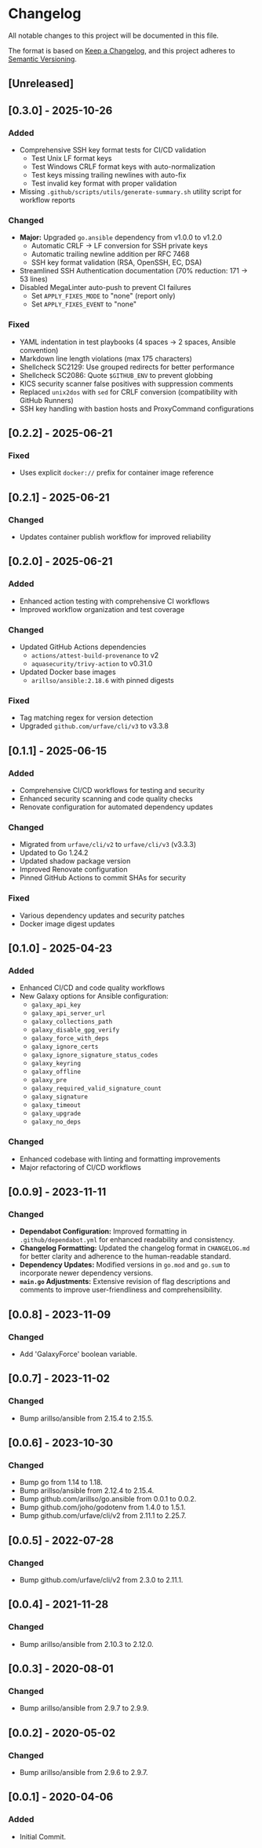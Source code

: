 # Changelog

All notable changes to this project will be documented in this file.

The format is based on [Keep a Changelog](https://keepachangelog.com/en/1.1.0/),
and this project adheres to [Semantic Versioning](https://semver.org/spec/v2.0.0.html).

## [Unreleased]

## [0.3.0] - 2025-10-26

### Added

- Comprehensive SSH key format tests for CI/CD validation
  - Test Unix LF format keys
  - Test Windows CRLF format keys with auto-normalization
  - Test keys missing trailing newlines with auto-fix
  - Test invalid key format with proper validation
- Missing `.github/scripts/utils/generate-summary.sh` utility script for workflow reports

### Changed

- **Major:** Upgraded `go.ansible` dependency from v1.0.0 to v1.2.0
  - Automatic CRLF → LF conversion for SSH private keys
  - Automatic trailing newline addition per RFC 7468
  - SSH key format validation (RSA, OpenSSH, EC, DSA)
- Streamlined SSH Authentication documentation (70% reduction: 171 → 53 lines)
- Disabled MegaLinter auto-push to prevent CI failures
  - Set `APPLY_FIXES_MODE` to "none" (report only)
  - Set `APPLY_FIXES_EVENT` to "none"

### Fixed

- YAML indentation in test playbooks (4 spaces → 2 spaces, Ansible convention)
- Markdown line length violations (max 175 characters)
- Shellcheck SC2129: Use grouped redirects for better performance
- Shellcheck SC2086: Quote `$GITHUB_ENV` to prevent globbing
- KICS security scanner false positives with suppression comments
- Replaced `unix2dos` with `sed` for CRLF conversion (compatibility with GitHub Runners)
- SSH key handling with bastion hosts and ProxyCommand configurations

## [0.2.2] - 2025-06-21

### Fixed

- Uses explicit `docker://` prefix for container image reference

## [0.2.1] - 2025-06-21

### Changed

- Updates container publish workflow for improved reliability

## [0.2.0] - 2025-06-21

### Added

- Enhanced action testing with comprehensive CI workflows
- Improved workflow organization and test coverage

### Changed

- Updated GitHub Actions dependencies
  - `actions/attest-build-provenance` to v2
  - `aquasecurity/trivy-action` to v0.31.0
- Updated Docker base images
  - `arillso/ansible:2.18.6` with pinned digests

### Fixed

- Tag matching regex for version detection
- Upgraded `github.com/urfave/cli/v3` to v3.3.8

## [0.1.1] - 2025-06-15

### Added

- Comprehensive CI/CD workflows for testing and security
- Enhanced security scanning and code quality checks
- Renovate configuration for automated dependency updates

### Changed

- Migrated from `urfave/cli/v2` to `urfave/cli/v3` (v3.3.3)
- Updated to Go 1.24.2
- Updated shadow package version
- Improved Renovate configuration
- Pinned GitHub Actions to commit SHAs for security

### Fixed

- Various dependency updates and security patches
- Docker image digest updates

## [0.1.0] - 2025-04-23

### Added

- Enhanced CI/CD and code quality workflows
- New Galaxy options for Ansible configuration:
  - `galaxy_api_key`
  - `galaxy_api_server_url`
  - `galaxy_collections_path`
  - `galaxy_disable_gpg_verify`
  - `galaxy_force_with_deps`
  - `galaxy_ignore_certs`
  - `galaxy_ignore_signature_status_codes`
  - `galaxy_keyring`
  - `galaxy_offline`
  - `galaxy_pre`
  - `galaxy_required_valid_signature_count`
  - `galaxy_signature`
  - `galaxy_timeout`
  - `galaxy_upgrade`
  - `galaxy_no_deps`

### Changed

- Enhanced codebase with linting and formatting improvements
- Major refactoring of CI/CD workflows

## [0.0.9] - 2023-11-11

### Changed

- **Dependabot Configuration:** Improved formatting in `.github/dependabot.yml` for enhanced readability and consistency.
- **Changelog Formatting:** Updated the changelog format in `CHANGELOG.md` for better clarity and adherence to the human-readable standard.
- **Dependency Updates:** Modified versions in `go.mod` and `go.sum` to incorporate newer dependency versions.
- **`main.go` Adjustments:** Extensive revision of flag descriptions and comments to improve user-friendliness and comprehensibility.

## [0.0.8] - 2023-11-09

### Changed

- Add 'GalaxyForce' boolean variable.

## [0.0.7] - 2023-11-02

### Changed

- Bump arillso/ansible from 2.15.4 to 2.15.5.

## [0.0.6] - 2023-10-30

### Changed

- Bump go from 1.14 to 1.18.
- Bump arillso/ansible from 2.12.4 to 2.15.4.
- Bump github.com/arillso/go.ansible from 0.0.1 to 0.0.2.
- Bump github.com/joho/godotenv from 1.4.0 to 1.5.1.
- Bump github.com/urfave/cli/v2 from 2.11.1 to 2.25.7.

## [0.0.5] - 2022-07-28

### Changed

- Bump github.com/urfave/cli/v2 from 2.3.0 to 2.11.1.

## [0.0.4] - 2021-11-28

### Changed

- Bump arillso/ansible from 2.10.3 to 2.12.0.

## [0.0.3] - 2020-08-01

### Changed

- Bump arillso/ansible from 2.9.7 to 2.9.9.

## [0.0.2] - 2020-05-02

### Changed

- Bump arillso/ansible from 2.9.6 to 2.9.7.

## [0.0.1] - 2020-04-06

### Added

- Initial Commit.

